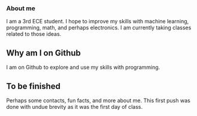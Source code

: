 ### About me

I am a 3rd ECE student. I hope to improve my skills with machine learning, programming, math, and perhaps electronics. I am currently taking classes related to those ideas. 

## Why am I on Github
I am on Github to explore and use my skills with programming. 

## To be finished
Perhaps some contacts, fun facts, and more about me. This first push was done with undue brevity as it was the first day of class.
